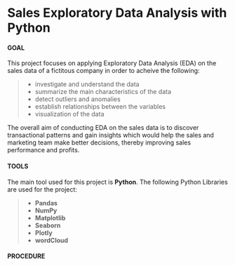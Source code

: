 # Sales Exploratory Data Analysis with Python

#### GOAL
This project focuses on applying Exploratory Data Analysis (EDA) on the sales data of a fictitous company in order to acheive the following:
> * investigate and understand the data
> * summarize the main characteristics of the data
> * detect outliers and anomalies
> * establish relationships between the variables
> * visualization of the data

The overall aim of conducting EDA on the sales data is to discover transactional patterns and gain insights which would help the sales and marketing team make better decisions, thereby improving sales performance and profits. 

#### TOOLS
The main tool used for this project is **Python**. The following Python Libraries are used for the project:
> * **Pandas**
> * **NumPy**
> * **Matplotlib**
> * **Seaborn**
> * **Plotly**
> * **wordCloud**


#### PROCEDURE
    

